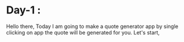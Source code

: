 # Day-1 :
Hello there, Today I am going to make a quote generator app by single clicking on app the quote will be generated for you. Let's start,